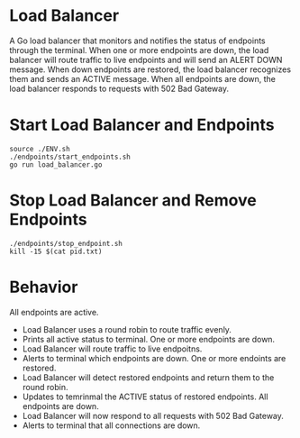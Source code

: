 # Load Balancer
A Go load balancer that monitors and notifies the status of endpoints through the terminal.
When one or more endpoints are down, the load balancer will route traffic to live endpoints and will send an ALERT DOWN message. 
When down endpoints are restored, the load balancer recognizes them and sends an ACTIVE message.
When all endpoints are down, the load balancer responds to requests with 502 Bad Gateway.

# Start Load Balancer and Endpoints
    source ./ENV.sh
    ./endpoints/start_endpoints.sh
    go run load_balancer.go

# Stop Load Balancer and Remove Endpoints
	./endpoints/stop_endpoint.sh
    kill -15 $(cat pid.txt)

# Behavior
All endpoints are active.
* Load Balancer uses a round robin to route traffic evenly.
* Prints all active status to terminal.
One or more endpoints are down.
* Load Balancer will route traffic to live endpoitns.
* Alerts to terminal which endpoints are down.
One or more endoints are restored.
* Load Balancer will detect restored endpoints and return them to the round robin.
* Updates to temrinmal the ACTIVE status of restored endpoints.
All endpoints are down.
* Load Balancer will now respond to all requests with 502 Bad Gateway.
* Alerts to terminal that all connections are down.